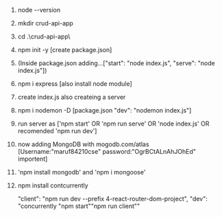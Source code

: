 1. node --version  
2. mkdir crud-api-app
3. cd .\crud-api-app\
4. npm init -y [create package.json]

5. (Inside package.json adding...["start": "node index.js",
    "serve": "node index.js"])

6. npm i express [also install node module]
7. create index.js also createing a server

8. npm i nodemon -D [package.json "dev": "nodemon index.js"]

8. run server as ['npm start' OR 'npm run serve' OR 'node index.js' OR recomended 'npm run dev']

9. now adding MongoDB with mogodb.com/atlas [Username:"maruf84210cse" password:"OgrBCtALnAhJOhEd" importent]

10. 'npm install mongodb' and 'npm i mongoose'
11. npm install contcurrently

    "client": "npm run dev --prefix 4-react-router-dom-project",
    "dev": "concurrently \"npm start\"\"npm run client\""